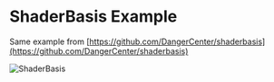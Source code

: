 ShaderBasis Example
============

Same example from [https://github.com/DangerCenter/shaderbasis](https://github.com/DangerCenter/shaderbasis)

![ShaderBasis](https://user-images.githubusercontent.com/578310/64926847-df410980-d7d8-11e9-8a73-a4ce35599861.jpg)